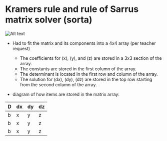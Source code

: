 # Kramers rule and rule of Sarrus matrix solver (sorta)

![Alt text](https://m.media-amazon.com/images/M/MV5BMzI1OWNiNWYtNzA2NS00Mzk5LWE3ZGUtMGNkM2ViODBjYzJiXkEyXkFqcGdeQXVyMzQ3Nzk5MTU@._V1_.jpg)

- Had to fit the matrix and its components into a 4x4 array (per teacher request)
  - The coefficients for \(x\), \(y\), and \(z\) are stored in a 3x3 section of the array.
  - The constants are stored in the first column of the array.
  - The determinant is located in the first row and column of the array.
  - The solution for \(dx\), \(dy\), \(dz\) are stored in the top row starting from the second column of the array.

- diagram of how items are stored in the matrix array:

| D  | dx | dy | dz |
|----|----|----|----|
| b  | x  | y  | z  |
| b  | x  | y  | z  |
| b  | x  | y  | z  |
